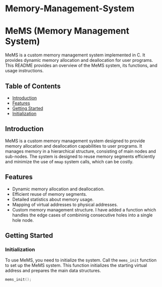 # Memory-Management-System
# MeMS (Memory Management System)

MeMS is a custom memory management system implemented in C. It provides dynamic memory allocation and deallocation for user programs. This README provides an overview of the MeMS system, its functions, and usage instructions.

## Table of Contents

- [Introduction](#introduction)
- [Features](#features)
- [Getting Started](#getting-started)
- [Initialization](#initialization)
## Introduction

MeMS is a custom memory management system designed to provide memory allocation and deallocation capabilities to user programs. It manages memory in a hierarchical structure, consisting of main nodes and sub-nodes. The system is designed to reuse memory segments efficiently and minimize the use of `mmap` system calls, which can be costly.

## Features

- Dynamic memory allocation and deallocation.
- Efficient reuse of memory segments.
- Detailed statistics about memory usage.
- Mapping of virtual addresses to physical addresses.
- Custom memory management structure.
  I have added a function which handles the edge cases of combininig consecutive holes into a single hole node.

## Getting Started

### Initialization

To use MeMS, you need to initialize the system. Call the `mems_init` function to set up the MeMS system. This function initializes the starting virtual address and prepares the main data structures.

```c
mems_init();
